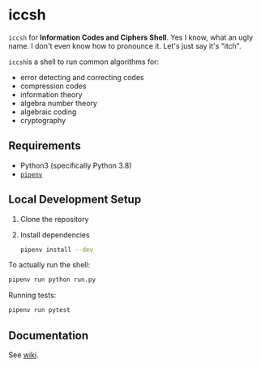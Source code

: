 # iccsh

`iccsh` for **Information Codes and Ciphers Shell**. Yes I know, what an ugly name. I don't even know how to pronounce it. Let's just say it's "itch".

`iccsh`is a shell to run common algorithms for:

* error detecting and correcting codes
* compression codes
* information theory
* algebra number theory
* algebraic coding
* cryptography

## Requirements

* Python3 (specifically Python 3.8)
* [`pipenv`](https://pypi.org/project/pipenv/)

## Local Development Setup

1. Clone the repository
2. Install dependencies

    ``` sh
    pipenv install --dev
    ```

To actually run the shell:

``` sh
pipenv run python run.py
```

Running tests:

``` sh
pipenv run pytest
```

## Documentation

See [wiki](https://github.com/hillaryychan/iccsh/wiki).
